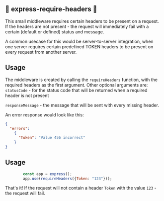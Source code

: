 ## 🛑 express-require-headers 🛑 
This small middleware requires certain headers to be present on a request.
If the headers are not present - the request will immediately fail with a certain (default or defined) status and message.

A common usecase for this would be server-to-server integration, when
one server requires certain predefined TOKEN headers to be present on every request from another server.

## Usage
The middleware is created by calling the `requireHeaders` function, with
the required headers as the first argument.
Other optional arguments are: 
`statusCode` - for the status code that will be returned when a required header is not present

`responseMessage` - the message that will be sent with every missing header.

An error response would look like this:
```json
{
  "errors": 
    {
      "Token": "Value 456 incorrect"
    }
}
```

## Usage
```js
        const app = express();
        app.use(requireHeaders({Token: "123"}));
```

That's it! If the request will not contain a header `Token` with the value `123` - the request will fail.
